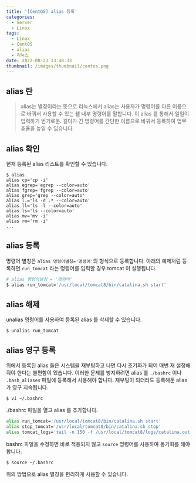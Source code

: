 ```yaml
---
title: '[CentOS] alias 등록'
categories:
  - Server
  - Linux
tags:
  - Linux
  - CentOS
  - alias
  - 리눅스
date: 2022-08-23 13:40:33
thumbnail: /images/thumbnail/centos.png
---
```


## alias 란

> alias는 별칭이라는 뜻으로 리눅스에서 alias는 사용자가 명령어를 다른 이름으로 바꿔서 사용할 수 있는 쉘 내부 명령어를 말합니다. 이 alias 를 통해서 일일이 입력하기 번거로운. 길이가 긴 명령어를 간단한 이름으로 바꿔서 등록하여 업무 효율을 높일 수 있습니다.

## alias 확인

현재 등록된 alias 리스트를 확인할 수 있습니다.

```shell
$ alias
alias cp='cp -i'
alias egrep='egrep --color=auto'
alias fgrep='fgrep --color=auto'
alias grep='grep --color=auto'
alias l.='ls -d .* --color=auto'
alias ll='ls -l --color=auto'
alias ls='ls --color=auto'
alias mv='mv -i'
alias rm='rm -i'
...
```

## alias 등록

명령어 별칭은 `alias 명령어별칭='명령어'`의 형식으로 등록합니다. 아래의 예제처럼 등록하면 `run_tomcat` 라는 명령어를 입력할 경우 tomcat 이 실행됩니다.

```bash
# alias 명령어별칭 = '명령어'
$ alias run_tomcat='/usr/local/tomcat8/bin/catalina.sh start'
```

## alias 해제

unalias 명령어를 사용하여 등록된 alias 를 삭제할 수 있습니다.

```shell
$ unalias run_tomcat
```

## alias 영구 등록

위에서 등록된 alias 들은 시스템을 재부팅하고 나면 다시 초기화가 되어 매번 재 설정해줘야 한다는 불편함이 있습니다. 이러한 문제를 방지하려면 alias 를 `./bashrc` 이나 `.bash_aliases` 파일에 등록해서 사용해야 합니다. 재부팅이 되더라도 등록해둔 alias 가 영구 지속됩니다.

```shell
$ vi ~/.bashrc
```

./bashrc 파일을 열고 alias 를 추가합니다.

```sh
alias run_tomcat='/usr/local/tomcat8/bin/catalina.sh start'
alias stop_tomcat='/usr/local/tomcat8/bin/catalina.sh stop'
alias tomcat_logs='tail -n 150 -f /usr/local/tomcat8/logs/catalina.out'
```

bashrc 파일을 수정하면 바로 적용되지 않고 `source` 명령어를 사용하여 동기화를 해야합니다.

```shell
$ source ~/.bashrc
```

위의 방법으로 alias 별칭을 편리하게 사용할 수 있습니다.

